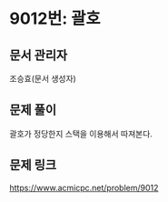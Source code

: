 # 9012번: 괄호
## 문서 관리자
조승효(문서 생성자)
## 문제 풀이
괄호가 정당한지 스택을 이용해서 따져본다.
## 문제 링크
https://www.acmicpc.net/problem/9012